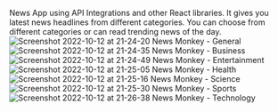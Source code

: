 News App using API Integrations and other React libraries. It gives you
latest news headlines from different categories. You can choose from
different categories or can read trending news of the day.
![Screenshot 2022-10-12 at 21-24-20 News Monkey - General](https://user-images.githubusercontent.com/104522504/196534131-042258c2-2352-4e91-8ab2-aa3e326ddeb1.png)
![Screenshot 2022-10-12 at 21-24-35 News Monkey - Business](https://user-images.githubusercontent.com/104522504/196534322-e40cc7ed-f1a5-4d0b-b1ba-d0c16fb67fd1.png)
![Screenshot 2022-10-12 at 21-24-49 News Monkey - Entertainment](https://user-images.githubusercontent.com/104522504/196534526-b5672bf1-73ed-4a64-9a11-30d4719ca9d9.png)
![Screenshot 2022-10-12 at 21-25-05 News Monkey - Health](https://user-images.githubusercontent.com/104522504/196534750-818c5b17-4bc9-45f0-b155-5b291c7ff275.png)
![Screenshot 2022-10-12 at 21-25-16 News Monkey - Science](https://user-images.githubusercontent.com/104522504/196534934-ec231dc7-f47d-4f39-af4a-e8831006a130.png)
![Screenshot 2022-10-12 at 21-25-30 News Monkey - Sports](https://user-images.githubusercontent.com/104522504/196535095-b7790878-0768-4872-983b-c898545ca738.png)
![Screenshot 2022-10-12 at 21-26-38 News Monkey - Technology](https://user-images.githubusercontent.com/104522504/196535323-198bba2c-b633-4cb2-a336-3474f22f5432.png)
